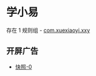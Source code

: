 # 学小易

存在 1 规则组 - [com.xuexiaoyi.xxy](/src/apps/com.xuexiaoyi.xxy.ts)

## 开屏广告

- [快照-0](https://gkd-kit.songe.li/import/12895001)
